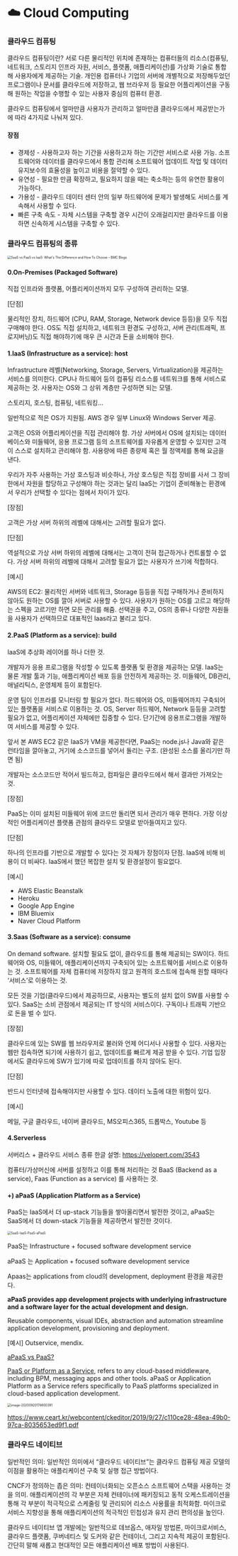 # ☁️ Cloud Computing

### 클라우드 컴퓨팅

클라우드 컴퓨팅이란? 서로 다른 물리적인 위치에 존재하는 컴퓨터들의 리소스(컴퓨팅, 네트워크, 스토리지 인프라 자원, 서비스, 플랫폼, 애플리케이션)를 가상화 기술로 통합해 사용자에게 제공하는 기술. 개인용 컴퓨터나 기업의 서버에 개별적으로 저장해두었던 프로그램이나 문서를 클라우드에 저장하고, 웹 브라우저 등 필요한 어플리케이션을 구동해 원하는 작업을 수행할 수 있는 사용자 중심의 컴퓨터 환경.

클라우드 컴퓨팅에서 얼마만큼 사용자가 관리하고 얼마만큼 클라우드에서 제공받는가에 따라 4가지로 나눠져 있다.

#### 장점

-   경제성 - 사용하고자 하는 기간을 사용하고자 하는 기간만 서비스로 사용 가능. 소프트웨어와 데이터를 클라우드에서 통합 관리해 소프트웨어 업데이트 작업 및 데이터 유지보수의 효율성을 높이고 비용을 절약할 수 있다.
-   유연성 - 필요한 만큼 확장하고, 필요하지 않을 때는 축소하는 등의 유연한 활용이 가능하다.
-   가용성 - 클라우드 데이터 센터 안의 일부 하드웨어에 문제가 발생해도 서비스를 계속해서 사용할 수 있다.
-   빠른 구축 속도 - 자체 시스템을 구축할 경우 시간이 오래걸리지만 클라우드를 이용하면 신속하게 시스템을 구축할 수 있다.

### 클라우드 컴퓨팅의 종류

<img src="https://blogs.bmc.com/wp-content/uploads/2017/09/saas-vs-paas-vs-iaas-1024x953.png" alt="SaaS vs PaaS vs IaaS: What's The Difference and How To Choose – BMC Blogs" style="zoom:50%;" />

#### 0.On-Premises (Packaged Software)

직접 인프라와 플랫폼, 어플리케이션까지 모두 구성하여 관리하는 모델.

[단점]

물리적인 장치, 하드웨어 (CPU, RAM, Storage, Network device 등등)을 모두 직접 구매해야 한다. OS도 직접 설치하고, 네트워크 환경도 구성하고, 서버 관리(트래픽, 프로지버닝)도 직접 해야하기에 매우 큰 시간과 돈을 소비해야 한다.

#### 1.IaaS (Infrastructure as a service): host

Infrastructure 레벨(Networking, Storage, Servers, Virtualization)을 제공하는 서비스를 의미한다. CPU나 하드웨어 등의 컴퓨팅 리소스를 네트워크를 통해 서비스로 제공하는 것. 사용자는 OS와 그 상위 계층만 구성하면 되는 모델.

스토리지, 호스팅, 컴퓨팅, 네트워킹...

일반적으로 적은 OS가 지원됨. AWS 경우 일부 Linux와 Windows Server 제공.

고객은 OS와 어플리케이션을 직접 관리해야 함. 가상 서버에서 OS에 설치되는 데이터베이스와 미들웨어, 응용 프로그램 등의 소프트웨어를 자유롭게 운영할 수 있지만 고객이 스스로 설치하고 관리해야 함. 사용량에 따른 종량제 혹은 월 정액제를 통해 요금을 낸다.

우리가 자주 사용하는 가상 호스팅과 비슷하나, 가상 호스팅은 직접 장비를 사서 그 장비 한에서 자원을 할당하고 구성해야 하는 것과는 달리 IaaS는 기업이 준비해놓는 환경에서 우리가 선택할 수 있다는 점에서 차이가 있다.

[장점]

고객은 가상 서버 하위의 레벨에 대해서는 고려할 필요가 없다.

[단점]

역설적으로 가상 서버 하위의 레벨에 대해서는 고객이 전혀 접근하거나 컨트롤할 수 없다. 가상 서버 하위의 레벨에 대해서 고려할 필요가 없는 사용자가 쓰기에 적합하다.

[예시]

AWS의 EC2: 물리적인 서버와 네트워크, Storage 등등을 직접 구매하거나 준비하지 않아도 원하는 OS를 깔아 서버로 사용할 수 있다. 사용자가 원하는 OS를 고르고 해당하는 스펙을 고르기만 하면 모든 관리를 해줌. 선택권을 주고, OS의 종류나 다양한 자원들을 사용자가 선택하므로 대표적인 Iaas라고 불리고 있다.

#### 2.PaaS (Platform as a service): build

IaaS에 추상화 레이어를 하나 더한 것.

개발자가 응용 프로그램을 작성할 수 있도록 플랫폼 및 환경을 제공하는 모델. IaaS는 물론 개발 툴과 기능, 애플리케이션 배포 등을 안전하게 제공하는 것. 미들웨어, DB관리, 애널리틱스, 운영체제 등이 포함된다.

운영 팀이 인프라를 모니터링 할 필요가 없다. 하드웨어와 OS, 미들웨어까지 구축되어있는 플랫폼을 서비스로 이용하는 것. OS, Server 하드웨어, Network 등등을 고려할 필요가 없고, 어플리케이션 자체에만 집중할 수 있다. 단기간에 응용프로그램을 개발하여 서비스를 제공할 수 있다.

앞서 본 AWS EC2 같은 IaaS가 VM을 제공한다면, PaaS는 node.js나 Java와 같은 런타임을 깔아놓고, 거기에 소스코드를 넣어서 돌리는 구조. (완성된 소스를 올리기만 하면 됨)

개발자는 소스코드만 적어서 빌드하고, 컴파일은 클라우드에서 해서 결과만 가져오는 것.

[장점]

PaaS는 이미 설치된 미들웨어 위에 코드만 돌리면 되서 관리가 매우 편하다. 가장 이상적인 어플리케이션 플랫폼 관점의 클라우드 모델로 받아들여지고 있다.

[단점]

하나의 인프라를 기반으로 개발할 수 있다는 것 자체가 장점이자 단점. IaaS에 비해 비용이 더 비싸다. IaaS에서 했던 복잡한 설치 및 환경설정이 필요없다.

[예시]

-   AWS Elastic Beanstalk
-   Heroku
-   Google App Engine
-   IBM Bluemix
-   Naver Cloud Platform

#### 3.Saas (Software as a service): consume

On demand software. 설치할 필요도 없이, 클라우드를 통해 제공되는 SW이다. 하드웨어와 OS, 미들웨어, 애플리케이션까지 구축되어 있는 소프트웨어를 서비스로 이용하는 것. 소프트웨어를 자체 컴퓨터에 저장하지 않고 원격의 호스트에 접속해 원할 때마다 ‘서비스’로 이용하는 것.

모든 것을 기업(클라우드)에서 제공하므로, 사용자는 별도의 설치 없이 SW를 사용할 수 있다. SaaS는 소비 관점에서 제공되는 IT 방식의 서비스이다. 구독이나 트래픽 기반으로 돈을 벌 수 있다.

[장점]

클라우드에 있는 SW를 웹 브라우저로 불러와 언제 어디서나 사용할 수 있다. 사용자는 웹만 접속하면 되기에 사용하기 쉽고, 업데이트를 빠르게 제공 받을 수 있다. 기업 입장에서도 클라우드에 SW가 있기에 따로 업데이트를 하지 않아도 된다.

[단점]

반드시 인터넷에 접속해야지만 사용할 수 있다. 데이터 노출에 대한 위험이 있다.

[예시]

메일, 구글 클라우드, 네이버 클라우드, MS오피스365, 드롭박스, Youtube 등

#### 4.Serverless

서버리스 + 클라우드 서비스 종류 한글 설명: https://velopert.com/3543

컴퓨터/가상머신에 서버를 설정하고 이를 통해 처리하는 것 BaaS (Backend as a service), Faas (Function as a service) 를 사용하는 것.

#### +) aPaaS (Application Platform as a Service)

PaaS는 IaaS에서 더 up-stack 기능들을 쌓아올리면서 발전한 것이고, aPaaS는 SaaS에서 더 down-stack 기능들을 제공하면서 발전한 것이다.

<img src="https://blog.kintone.com/hs-fs/hubfs/SaaS-IaaS-PaaS-aPaaS.jpg?width=1024&amp;name=SaaS-IaaS-PaaS-aPaaS.jpg" alt="SaaS-IaaS-PaaS-aPaaS" style="zoom:50%;" />

PaaS는 Infrastructure + focused software development service

aPaaS 는 Application + focused software development service

Apaas는 applications from cloud의 development, deployment 환경을 제공한다.

**aPaaS provides app development projects with underlying infrastructure and a software layer for the actual development and design.**

Reusable components, visual IDEs, abstraction and automation streamline application development, provisioning and deployment.

[예시] Outservice, mendix.

[aPaaS vs PaaS?](https://www.mendix.com/understanding-application-platform-as-a-service/#)

[PaaS or Platform as a Service](https://mendixrebrand.wpengine.com/which-is-the-right-platform-as-a-service-paas-for-you/), refers to any cloud-based middleware, including BPM, messaging apps and other tools. aPaaS or Application Platform as a Service refers specifically to PaaS platforms specialized in cloud-based application development.

<img src="./assets/apaas_categories.png" alt="image-20200920174800391" style="zoom:50%;" />

https://www.ceart.kr/webcontent/ckeditor/2019/9/27/c110ce28-48ea-49b0-97ca-8035653ed9f1.pdf

### 클라우드 네이티브

일반적인 의미: 일반적인 의미에서 “클라우드 네이티브”는 클라우드 컴퓨팅 제공 모델의 이점을 활용하는 애플리케이션 구축 및 실행 접근 방법이다.

CNCF가 정의하는 좁은 의미: 컨테이너화되는 오픈소스 소프트웨어 스택을 사용하는 것을 의미. 애플리케이션의 각 부분은 자체 컨테이너에 패키징되고 동적 오케스트레이션을 통해 각 부분이 적극적으로 스케줄링 및 관리되어 리소스 사용률을 최적화함. 마이크로서비스 지향성을 통해 애플리케이션의 적극적인 민첩성과 유지 관리 편의성을 높인다.

클라우드 네이티브 앱 개발에는 일반적으로 데브옵스, 애자일 방법론, 마이크로서비스, 클라우드 플랫폼, 쿠버네티스 및 도커와 같은 컨테이너, 그리고 지속적 제공이 포함된다. 간단히 말해 새롭고 현대적인 모든 애플리케이션 배포 방법이 사용된다.
